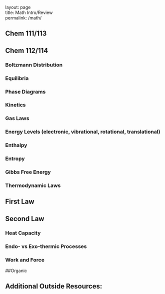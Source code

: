 layout: page  
title: Math Intro/Review  
permalink: /math/  

## Chem 111/113  


## Chem 112/114
### Boltzmann Distribution  
### Equilibria
### Phase Diagrams
### Kinetics
### Gas Laws
### Energy Levels (electronic, vibrational, rotational, translational)  
### Enthalpy  
### Entropy
### Gibbs Free Energy  
### Thermodynamic Laws
## First Law
## Second Law  
### Heat Capacity  
### Endo- vs Exo-thermic Processes
### Work and Force  

##Organic


## Additional Outside Resources:
